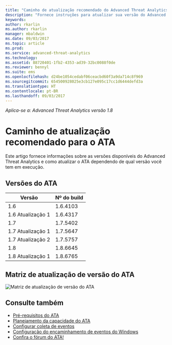 ```yaml
---
title: "Caminho de atualização recomendado do Advanced Threat Analytics | Microsoft Docs"
description: "Fornece instruções para atualizar sua versão do Advanced Threat Analytics (ATA)."
keywords: 
author: rkarlin
ms.author: rkarlin
manager: mbaldwin
ms.date: 09/03/2017
ms.topic: article
ms.prod: 
ms.service: advanced-threat-analytics
ms.technology: 
ms.assetid: 88720401-1fb2-4353-ad39-32bc0088f0de
ms.reviewer: bennyl
ms.suite: ems
ms.openlocfilehash: d24be1054cedabf06ceacbd60f3a9da714c8f969
ms.sourcegitcommit: 654500928025e3cb127e095c17cc1d6444defd3a
ms.translationtype: HT
ms.contentlocale: pt-BR
ms.lasthandoff: 09/03/2017
---
```

*Aplica-se a: Advanced Threat Analytics versão 1.8*

# <a name="recommended-upgrade-path-for-ata"></a>Caminho de atualização recomendado para o ATA
Este artigo fornece informações sobre as versões disponíveis do Advanced Threat Analytics e como atualizar o ATA dependendo de qual versão você tem em execução.


## <a name="ata-versions"></a>Versões do ATA

|Versão|Nº do build|
|----|----|
|1.6|1.6.4103|
|1.6 Atualização 1|1.6.4317|
|1.7|1.7.5402| 
|1.7 Atualização 1|1.7.5647|
|1.7 Atualização 2|1.7.5757|
|1.8|1.8.6645|
|1.8 Atualização 1|1.8.6765|

## <a name="ata-version-upgrade-matrix"></a>Matriz de atualização de versão do ATA

![Matriz de atualização de versão do ATA](./media/version-matrix.png)



## <a name="see-also"></a>Consulte também
- [Pré-requisitos do ATA](ata-prerequisites.md)
- [Planejamento da capacidade do ATA](ata-capacity-planning.md)
- [Configurar coleta de eventos](configure-event-collection.md)
- [Configuração do encaminhamento de eventos do Windows](configure-event-collection.md#configuring-windows-event-forwarding)
- [Confira o fórum do ATA!](https://social.technet.microsoft.com/Forums/security/home?forum=mata)


